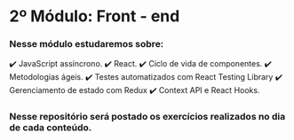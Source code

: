 # 2º Módulo: Front - end

### Nesse módulo estudaremos sobre:
✔️ JavaScript assíncrono.
✔️ React.
✔️ Ciclo de vida de componentes.
✔️ Metodologias ágeis.
✔️ Testes automatizados com React Testing Library
✔️ Gerenciamento de estado com Redux
✔️ Context API e React Hooks.

### Nesse repositório será postado os exercícios realizados no dia de cada conteúdo.
